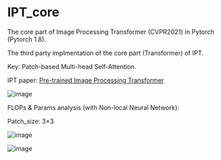 # IPT_core
The core part of Image Processing Transformer (CVPR2021) in Pytorch (Pytorch 1.8).

The third party implmentation of the core part (Transformer) of IPT.

Key: Patch-based Multi-head Self-Attention.

IPT paper: [Pre-trained Image Processing Transformer](https://arxiv.org/pdf/2012.00364.pdf)

![image](https://user-images.githubusercontent.com/30970296/123435135-ce553700-d5ff-11eb-9292-66ed057adde1.png)

FLOPs & Params analysis (with Non-local Neural Network):

Patch_size: 3$\times$3

![image](https://user-images.githubusercontent.com/30970296/123436537-4d973a80-d601-11eb-8fa2-6bbc1687ca5e.png)

![image](https://user-images.githubusercontent.com/30970296/123436258-09a43580-d601-11eb-8221-7a8dd23c4828.png)
